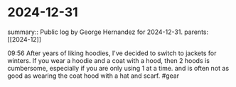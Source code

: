 #  2024-12-31

summary:: Public log by George Hernandez for 2024-12-31.
parents: [[2024-12]]

09:56 After years of liking hoodies, I've decided to switch to jackets for winters. If you wear a hoodie and a coat with a hood, then 2 hoods is cumbersome, especially if you are only using 1 at a time. and is often not as good as wearing the coat hood with a hat and scarf. #gear